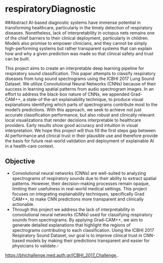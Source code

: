# respiratoryDiagnostic
##Abstract
AI-based diagnostic systems have immense potential in transforming healthcare, particularly in the timely detection of 
respiratory diseases. Nonetheless, lack of interpretability in octopus nets remains one of the chief barriers to their 
clinical deployment, particularly in children. Models also promise to empower clinicians, and they cannot be simply 
high-performing systems but rather transparent systems that can explain how and why a given prediction was made so 
that clinical safety and trust can be built. 

This project aims to create an interpretable deep learning pipeline for respiratory sound classification. This paper 
attempts to classify respiratory diseases from lung sound spectrograms using the ICBHI 2017 Lung Sound Dataset. 
We utilize Convolutional Neural Networks (CNNs) because of their success in learning spatial patterns from audio 
spectrogram images. In an effort to address the black-box nature of CNNs, we appended Grad-CAM++, a state-of
the-art explainability technique, to produce visual explanations identifying which parts of spectrograms contribute 
most to the model’s predictions. 
With this approach, we seek to achieve not just accurate classification performance, but also robust and clinically 
relevant local visualizations that render decisions interpretable to healthcare providers. Early results show good 
accuracy and intuition in visual interpretation. We hope this project will thus fill the first steps gap between AI 
performance and clinical trust in their plausible use and therefore provide the basis for future real-world validation and 
deployment of explainable AI in a health-care context. 
## Objective
* Convolutional neural networks (CNNs) are well-suited to analyzing spectrograms of respiratory sounds due to their 
ability to extract spatial patterns. However, their decision-making processes remain opaque, limiting their usefulness 
in real-world medical settings. This project focuses on integrating explainability techniques, specifically Grad
CAM++, to make CNN predictions more transparent and clinically actionable. 
* Through this project we address the lack of interpretability in convolutional neural networks (CNNs) used for 
classifying respiratory sounds from spectrograms. By applying Grad-CAM++, we aim to generate detailed 
explanations that highlight the regions of spectrograms contributing to each classification. Using the ICBHI 2017 
Respiratory Sound Dataset, our goal is to improve clinical trust in CNN-based models by making their predictions 
transparent and easier for physicians to validate.-

https://bhichallenge.med.auth.gr/ICBHI_2017_Challenge,.
